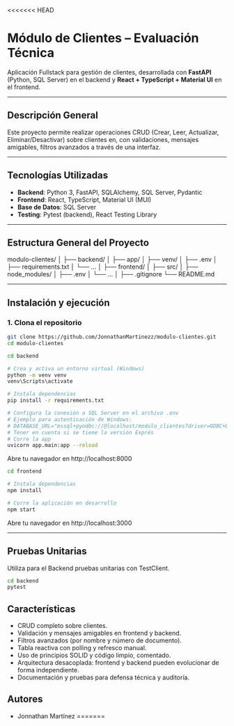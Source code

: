 <<<<<<< HEAD
# Módulo de Clientes – Evaluación Técnica

Aplicación Fullstack para gestión de clientes, desarrollada con **FastAPI** (Python, SQL Server) en el backend y **React + TypeScript + Material UI** en el frontend.

---

## Descripción General

Este proyecto permite realizar operaciones CRUD (Crear, Leer, Actualizar, Eliminar/Desactivar) sobre clientes en, con validaciones, mensajes amigables, filtros avanzados a través de una interfaz.

---

## Tecnologías Utilizadas

- **Backend**: Python 3, FastAPI, SQLAlchemy, SQL Server, Pydantic
- **Frontend**: React, TypeScript, Material UI (MUI)
- **Base de Datos**: SQL Server
- **Testing**: Pytest (backend), React Testing Library

---

## Estructura General del Proyecto

modulo-clientes/
│
├── backend/
│ ├── app/
│ ├── venv/
│ ├── .env
│ ├── requirements.txt
│ └── ...
│
├── frontend/
│ ├── src/
│ ├── node_modules/
│ ├── .env
│ └── ...
│
├── .gitignore
└── README.md

---

## Instalación y ejecución

### 1. Clona el repositorio

```bash
git clone https://github.com/JonnathanMartinezz/modulo-clientes.git
cd modulo-clientes

cd backend

# Crea y activa un entorno virtual (Windows)
python -m venv venv
venv\Scripts\activate

# Instala dependencias
pip install -r requirements.txt

# Configura la conexión a SQL Server en el archivo .env
# Ejemplo para autenticación de Windows:
# DATABASE_URL="mssql+pyodbc://@localhost/modulo_clientes?driver=ODBC+Driver+17+for+SQL+Server&trusted_connection=yes"
# Tener en cuenta si se tiene la versión Exprés
# Corre la app
uvicorn app.main:app --reload
```
Abre tu navegador en http://localhost:8000

```bash
cd frontend

# Instala dependencias
npm install

# Corre la aplicación en desarrollo
npm start
```
Abre tu navegador en http://localhost:3000

---

## Pruebas Unitarias

Utiliza para el Backend pruebas unitarias con TestClient.

```bash
cd backend
pytest
```

## Características

- CRUD completo sobre clientes.
- Validación y mensajes amigables en frontend y backend.
- Filtros avanzados (por nombre y número de documento).
- Tabla reactiva con polling y refresco manual.
- Uso de principios SOLID y código limpio, comentado.
- Arquitectura desacoplada: frontend y backend pueden evolucionar de forma independiente.
- Documentación y pruebas para defensa técnica y auditoría.

## Autores

- Jonnathan Martínez
=======
